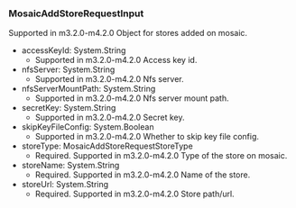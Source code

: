 ### MosaicAddStoreRequestInput
Supported in m3.2.0-m4.2.0
  Object for stores added on mosaic.

- accessKeyId: System.String
  - Supported in m3.2.0-m4.2.0
      Access key id.
- nfsServer: System.String
  - Supported in m3.2.0-m4.2.0
      Nfs server.
- nfsServerMountPath: System.String
  - Supported in m3.2.0-m4.2.0
      Nfs server mount path.
- secretKey: System.String
  - Supported in m3.2.0-m4.2.0
      Secret key.
- skipKeyFileConfig: System.Boolean
  - Supported in m3.2.0-m4.2.0
      Whether to skip key file config.
- storeType: MosaicAddStoreRequestStoreType
  - Required. Supported in m3.2.0-m4.2.0
      Type of the store on mosaic.
- storeName: System.String
  - Required. Supported in m3.2.0-m4.2.0
      Name of the store.
- storeUrl: System.String
  - Required. Supported in m3.2.0-m4.2.0
      Store path/url.
